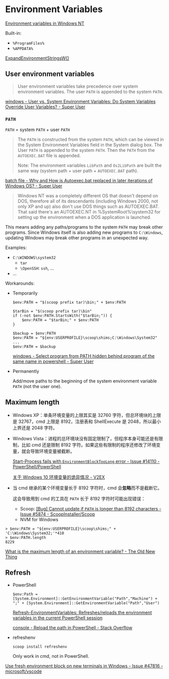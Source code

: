 # Environment Variables
[Environment variables in Windows NT](https://web.archive.org/web/20111225045158/http://support.microsoft.com/kb/100843/EN-US)

Built-in:
- `%ProgramFiles%`
- `%APPDATA%`

[ExpandEnvironmentStringsW()](https://learn.microsoft.com/en-us/windows/win32/api/processenv/nf-processenv-expandenvironmentstringsw)

## User environment variables
> User environment variables take precedence over system environment variables. The user `PATH` is appended to the system `PATH`.

[windows - User vs. System Environment Variables: Do System Variables Override User Variables? - Super User](https://superuser.com/questions/867728/user-vs-system-environment-variables-do-system-variables-override-user-variabl)

### `PATH`
`PATH` = system `PATH` + user `PATH`

> The `PATH` is constructed from the system `PATH`, which can be viewed in the System Environment Variables field in the System dialog box. The User `PATH` is appended to the system `PATH`. Then the `PATH` from the `AUTOEXEC.BAT` file is appended.
>
> Note: The environment variables `LibPath` and `Os2LibPath` are built the same way (system path + user path + `AUTOEXEC.BAT` path).

[batch file - Why and How is Autoexec.bat replaced in later iterations of Windows OS? - Super User](https://superuser.com/questions/1509265/why-and-how-is-autoexec-bat-replaced-in-later-iterations-of-windows-os)
> Windows NT was a completely different OS that doesn't depend on DOS, therefore all of its descendants (including Windows 2000, not only XP and up) also don't use DOS things such as AUTOEXEC.BAT. That said there's an AUTOEXEC.NT in %SystemRoot%\system32 for setting up the environment when a DOS application is launched.

This means adding any paths/programs to the system `PATH` may break other programs. Since Windows itself is also adding new programs to `C:\Windows`, updating Windows may break other programs in an unexpected way.

Examples:
- `C:\WINDOWS\system32`
  - `tar`
  - `\OpenSSH`: `ssh`, ...
- ...

Workarounds:
- Temporarily
  ```pwsh
  $env:PATH = "$(scoop prefix tar)\bin;" + $env:PATH
  ```
  ```pwsh
  $tarBin = "$(scoop prefix tar)\bin"
  if (-not $env:PATH.StartsWith("$tarBin;")) {
      $env:PATH = "$tarBin;" + $env:PATH
  }
  ```

  ```pwsh
  $backup = $env:PATH
  $env:PATH = "${env:USERPROFILE}\scoop\shims;C:\Windows\System32"
  ...
  $env:PATH = $backup
  ```

  [windows - Select program from PATH hidden behind program of the same name in powershell - Super User](https://superuser.com/questions/1753870/select-program-from-path-hidden-behind-program-of-the-same-name-in-powershell)

- Permanently

  Add/move paths to the beginning of the system environment variable `PATH` (not the user one).

## Maximum length
- Windows XP：单条环境变量的上限其实是 32760 字符，但总环境块的上限是 32767，cmd 上限是 8192，注册表和 ShellExecute 是 2048，所以最小上界还是 2048 字符。

- Windows Vista：进程的总环境块没有固定限制了，但程序本身可能还是有限制，比如 cmd 还是限制 8192 字符。如果这些有限制的程序还修改了环境变量，就会导致环境变量被截断。

  [Start-Process fails with `EnvironmentBlockTooLong` error - Issue #14110 - PowerShell/PowerShell](https://github.com/PowerShell/PowerShell/issues/14110)

  [关于 Windows 10 环境变量的诡异情况 - V2EX](https://www.v2ex.com/t/836336)

- 当 cmd 继承的某个环境变量长于 8192 字符时，cmd 会**忽略**而不是截断它。

  这会导致用到 cmd 的工具在 `PATH` 长于 8192 字符时可能出现错误：
  - Scoop: [\[Bug\] Cannot update if `PATH` is longer than 8192 characters - Issue #5874 - ScoopInstaller/Scoop](https://github.com/ScoopInstaller/Scoop/issues/5874)
  - NVM for Windows

```pwsh
> $env:PATH = "${env:USERPROFILE}\scoop\shims;" + 'C:\Windows\System32;'*410
> $env:PATH.length
8229
```

[What is the maximum length of an environment variable? - The Old New Thing](https://devblogs.microsoft.com/oldnewthing/20100203-00/?p=15083)

## Refresh
- PowerShell

  ```pwsh
  $env:Path = [System.Environment]::GetEnvironmentVariable("Path","Machine") + ";" + [System.Environment]::GetEnvironmentVariable("Path","User")
  ```

  [Refresh-EnvironmentVariables: Refreshes/reloads the environment variables in the current PowerShell session](https://github.com/asheroto/Refresh-EnvironmentVariables)

  [console - Reload the path in PowerShell - Stack Overflow](https://stackoverflow.com/questions/17794507/reload-the-path-in-powershell)

- refreshenv

  `scoop install refreshenv`

  Only work in cmd, not in PowerShell.

[Use fresh environment block on new terminals in Windows - Issue #47816 - microsoft/vscode](https://github.com/microsoft/vscode/issues/47816)